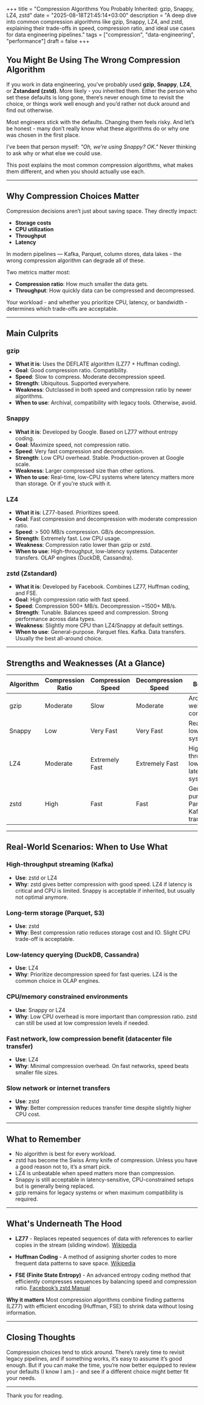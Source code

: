 +++
title = "Compression Algorithms You Probably Inherited: gzip, Snappy, LZ4, zstd"
date = "2025-08-18T21:45:14+03:00"
description = "A deep dive into common compression algorithms like gzip, Snappy, LZ4, and zstd, explaining their trade-offs in speed, compression ratio, and ideal use cases for data engineering pipelines."
tags = ["compression", "data-engineering", "performance"]
draft = false
+++

## You Might Be Using The Wrong Compression Algorithm

If you work in data engineering, you’ve probably used **gzip**, **Snappy**, **LZ4**, or **Zstandard (zstd)**. More likely - you inherited them. Either the person who set these defaults is long gone, there’s never enough time to revisit the choice, or things work well enough and you’d rather not duck around and find out otherwise.

Most engineers stick with the defaults. Changing them feels risky. And let’s be honest - many don’t really know what these algorithms do or why one was chosen in the first place.

I’ve been that person myself: *"Oh, we’re using Snappy? OK."* Never thinking to ask why or what else we could use.

This post explains the most common compression algorithms, what makes them different, and when you should actually use each.

---

## Why Compression Choices Matter

Compression decisions aren’t just about saving space. They directly impact:

- **Storage costs**
- **CPU utilization**
- **Throughput**
- **Latency**

In modern pipelines — Kafka, Parquet, column stores, data lakes - the wrong compression algorithm can degrade all of these.

Two metrics matter most:
- **Compression ratio**: How much smaller the data gets.
- **Throughput**: How quickly data can be compressed and decompressed.

Your workload - and whether you prioritize CPU, latency, or bandwidth - determines which trade-offs are acceptable.

---

## Main Culprits

### gzip
- **What it is**: Uses the DEFLATE algorithm (LZ77 + Huffman coding).
- **Goal**: Good compression ratio. Compatibility.
- **Speed**: Slow to compress. Moderate decompression speed.
- **Strength**: Ubiquitous. Supported everywhere.
- **Weakness**: Outclassed in both speed and compression ratio by newer algorithms.
- **When to use**: Archival, compatibility with legacy tools. Otherwise, avoid.

### Snappy
- **What it is**: Developed by Google. Based on LZ77 without entropy coding.
- **Goal**: Maximize speed, not compression ratio.
- **Speed**: Very fast compression and decompression.
- **Strength**: Low CPU overhead. Stable. Production-proven at Google scale.
- **Weakness**: Larger compressed size than other options.
- **When to use**: Real-time, low-CPU systems where latency matters more than storage. Or if you're stuck with it.

### LZ4
- **What it is**: LZ77-based. Prioritizes speed.
- **Goal**: Fast compression and decompression with moderate compression ratio.
- **Speed**: > 500 MB/s compression. GB/s decompression.
- **Strength**: Extremely fast. Low CPU usage.
- **Weakness**: Compression ratio lower than gzip or zstd.
- **When to use**: High-throughput, low-latency systems. Datacenter transfers. OLAP engines (DuckDB, Cassandra).

### zstd (Zstandard)
- **What it is**: Developed by Facebook. Combines LZ77, Huffman coding, and FSE.
- **Goal**: High compression ratio with fast speed.
- **Speed**: Compression 500+ MB/s. Decompression ~1500+ MB/s.
- **Strength**: Tunable. Balances speed and compression. Strong performance across data types.
- **Weakness**: Slightly more CPU than LZ4/Snappy at default settings.
- **When to use**: General-purpose. Parquet files. Kafka. Data transfers. Usually the best all-around choice.

---

## Strengths and Weaknesses (At a Glance)

| Algorithm | Compression Ratio | Compression Speed | Decompression Speed | Best For |
|-----------|------------------|-------------------|---------------------|----------|
| gzip      | Moderate          | Slow              | Moderate            | Archival, web content |
| Snappy    | Low               | Very Fast         | Very Fast           | Real-time, low-CPU systems |
| LZ4       | Moderate          | Extremely Fast    | Extremely Fast      | High-throughput, low-latency systems |
| zstd      | High              | Fast              | Fast                | General-purpose, Parquet, Kafka, data transfers |

---

## Real-World Scenarios: When to Use What

### High-throughput streaming (Kafka)
- **Use**: zstd or LZ4
- **Why**: zstd gives better compression with good speed. LZ4 if latency is critical and CPU is limited. Snappy is acceptable if inherited, but usually not optimal anymore.

### Long-term storage (Parquet, S3)
- **Use**: zstd
- **Why**: Best compression ratio reduces storage cost and IO. Slight CPU trade-off is acceptable.

### Low-latency querying (DuckDB, Cassandra)
- **Use**: LZ4
- **Why**: Prioritize decompression speed for fast queries. LZ4 is the common choice in OLAP engines.

### CPU/memory constrained environments
- **Use**: Snappy or LZ4
- **Why**: Low CPU overhead is more important than compression ratio. zstd can still be used at low compression levels if needed.

### Fast network, low compression benefit (datacenter file transfer)
- **Use**: LZ4
- **Why**: Minimal compression overhead. On fast networks, speed beats smaller file sizes.

### Slow network or internet transfers
- **Use**: zstd
- **Why**: Better compression reduces transfer time despite slightly higher CPU cost.

---

## What to Remember

- No algorithm is best for every workload.
- zstd has become the Swiss Army knife of compression. Unless you have a good reason not to, it’s a smart pick.
- LZ4 is unbeatable when speed matters more than compression.
- Snappy is still acceptable in latency-sensitive, CPU-constrained setups but is generally being replaced.
- gzip remains for legacy systems or when maximum compatibility is required.

---

## What's Underneath The Hood

- **LZ77** - Replaces repeated sequences of data with references to earlier copies in the stream (sliding window). [Wikipedia](https://en.wikipedia.org/wiki/LZ77_and_LZ78)

- **Huffman Coding** - A method of assigning shorter codes to more frequent data patterns to save space. [Wikipedia](https://en.wikipedia.org/wiki/Huffman_coding)

- **FSE (Finite State Entropy)** - An advanced entropy coding method that efficiently compresses sequences by balancing speed and compression ratio. [Facebook’s zstd Manual](https://facebook.github.io/zstd/)

**Why it matters**
Most compression algorithms combine finding patterns (LZ77) with efficient encoding (Huffman, FSE) to shrink data without losing information.

---

## Closing Thoughts

Compression choices tend to stick around. There’s rarely time to revisit legacy pipelines, and if something works, it’s easy to assume it’s good enough. But if you can make the time, you’re now better equipped to review your defaults (I know I am.) - and see if a different choice might better fit your needs.

---

Thank you for reading.
